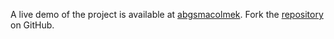 A live demo of the project is available at [abgsmacolmek](https://abgsmacolmek.pages.dev).
Fork the [repository](https://github.com/untaokeroa) on GitHub.